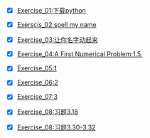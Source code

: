 
- [x] [Exercise_01:下载python]() 
- [x] [Exerscis_02:spell my name](https://www.zybuluo.com/zefengWu/note/505238) 
- [x] [Exercise_03:让你名字动起来](exercise-03/Ex-3.md) 
- [x] [Exercise_04:A First Numerical Problem:1.5.](https://github.com/zefengWu/compuational_physics_N2014301020119/blob/master/eX-4.md) 
- [x] [Exercise_05:1](https://www.zybuluo.com/zefengWu/note/534200) 
- [x] [Exercise_06:2](https://www.zybuluo.com/zefengWu/note/542435)
- [x] [Exercise_07:3](https://www.zybuluo.com/zefengWu/note/557716) 
- [x] [Exercise_08:习题3.18](https://www.zybuluo.com/zefengWu/note/565933)
- [x] [Exercise_08:习题3.30-3.32](https://www.zybuluo.com/zefengWu/note/573704)




